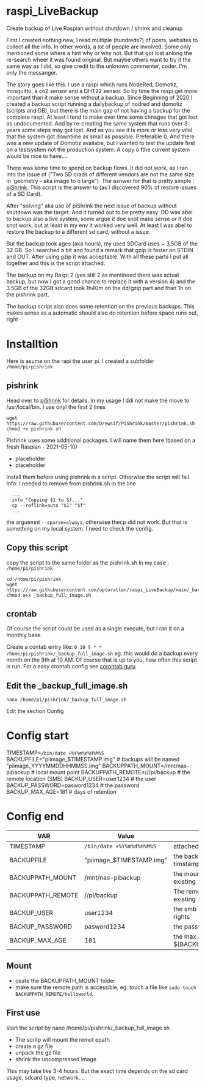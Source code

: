 # raspi_LiveBackup
Create backup of Live Raspian without shutdown / shrink and cleanup

First I created nothing new, I read multiple (hundreds?) of posts, websites to collect all the info. In other words, a lot of people are involved. Some only mentioned some where a hint why or why not. But that got lost anlong the re-search wheer it was found original. But maybe others want to try it the same way as I did, so give credit to the unknown commenter, coder. I'm only the messanger.

The story goes like this:
I use a raspi which runs NodeRed, Domotiz, mosquitto, a co2 sensor and a DHT22 sensor. So by time the raspi get more important than it make sense without a backup.
Since Beginning of 2020 I created a backup script running a dailybackup of nodred and domotiz (scripts and DB), but there is the main gap of not having a backup for the complete raspi. At least I tend to make over time some chnages that got lost as undocumented. And by re-creating the same system that runs over 3 years some steps may got lost. And as you see it is more or less very vital that the system got downtime as small as possible. Preferable 0.
And there was a new update of Domotiz availabe, but I wanted to test the update first on a testsystem not the production system. A copy o fthe current system would be nice to have....

There was some time to spend on backup flows. It did not work, as I ran into the issue of ("Two SD crads of different vendors are not the same size in 'geometry - aka image to o large"). The asnwer for that is pretty simple : [piShrink](https://github.com/Drewsif/PiShrink). This script is the answer to (as I discovered 90% of restore issues of a SD Card). 

After "solving" aka use of piShrink the next issue of backup without shutdown was the target. And it turned out to be pretty easy. DD was abel to backup also a live system, some argue it doe snot make sense or it doe snot work, but at least in my env it worked very well. At least I was abel to restore the backup to a different sd card, without a issue. 

But the backup took ages (aka hours), my used SDCard uses ~ 3,5GB of the 32 GB. So I searched a bit and found a remark that gzip is faster on STDIN and OUT. After using gzip it was acceptable.
With all these parts I put all together and this is the script attached.


The backup on my Raspi 2 (yes still 2 as mentinoed there was actual backup, but now I got a good chance to replace it with a version 4) and the 3.5GB of the 32GB sdcard took 1h40m on the dd/gzip part and than 1h on the pishrink part.

The backup script also does some retention on the previous backups. This makes sense as a automatic should also do retention before space runs out, right

# Installtion
Here is asume on the rapi the user pi.
I created a subfolder 
```/home/pi/pishrink```

## pishrink 
Head over to [piShrink](https://github.com/Drewsif/PiShrink) for details.
In my usage I ddi not make the move to /usr/local/bin.
I use onyl the first 2 lines
```
wget https://raw.githubusercontent.com/Drewsif/PiShrink/master/pishrink.sh
chmod +x pishrink.sh
```
Pishrink uses some additional packages. I will name them here (based on a fresh Raspian - 2021-05-10)
* placeholder
* placeholder

Install them before using pishrink in a script. Otherwise the script will fail.
Info:
I needed to remove from pishrink.sh in the line 
```
  ...
  info "Copying $1 to $f..."
  cp --reflink=auto "$1" "$f"
  ...
```
the arguemnt ```--sparse=always```, otherwise thecp did not work. But that is something on my local system. I need to check the config.


## Copy this script
copy the script to the same folder as the pishrink.sh
In my case : ```/home/pi/pishrink```

```
cd /home/pi/pishrink
wget https://raw.githubusercontent.com/uptoratlen/raspi_LiveBackup/main/_backup_full_image.sh
chmod a+x _backup_full_image.sh
```

## crontab 
Of course the script could be used as a single execute, but I ran it on a monthly base.

Create a contab entry like:
```0 10 9 * * /home/pi/pishrink/_backup_full_image.sh```
eg. this would do a backup every month on the 9th at 10 AM. Of course that is up to you, how often this script is run.
For a easy crontab config see [corontab guru](https://crontab.guru/)

## Edit the _backup_full_image.sh
```
nano /home/pi/pishrink/_backup_full_image.sh
```

Edit the section Config

# Config start
TIMESTAMP=`/bin/date +%Y%m%d%H%M%S`
BACKUPFILE="piimage_$TIMESTAMP.img" # backups will be named "piimage_YYYYMMDDHHMMSS.img"
BACKUPPATH_MOUNT=/mnt/nas-pibackup # local mount point
BACKUPPATH_REMOTE=//<IP OF SERVER>/pi/backup # the remote location (SMB)
BACKUP_USER=user1234 # the user 
BACKUP_PASSWORD=pasword1234 # the password
BACKUP_MAX_AGE=181 # days of retention
# Config end

VAR | Value | Remark
--- | --- | ---
TIMESTAMP | `/bin/date +%Y%m%d%H%M%S` | attached to the filename
BACKUPFILE | "piimage_$TIMESTAMP.img" | the backup filename incl. the timstamp
BACKUPPATH_MOUNT | /mnt/nas-pibackup | the mount point; needs to be existing
BACKUPPATH_REMOTE | /<IP OF SERVER>/pi/backup | The remote SMB share; needs to be existing 
BACKUP_USER | user1234 | the smb user; need of course write rights
BACKUP_PASSWORD | pasword1234 | the password of the smb user 
BACKUP_MAX_AGE | 181 | the max age of the files in ${BACKUPPATH_MOUNT}/piimages/
  

## Mount
* ceate the BACKUPPATH_MOUNT folder
* make sure the remote path is accessible, eg. touch a file like ```sudo touch BACKUPPATH_REMOTE/helloworld```.

## First use
start the script by nano /home/pi/pishrink/_backup_full_image.sh
* The scritp will mount the remot epath
* create a gz file
* unpack the gz file
* shrink the uncompressed image

This may take like 3-4 hours. But the exact time depends on the sd card usage, sdcard type, network....








